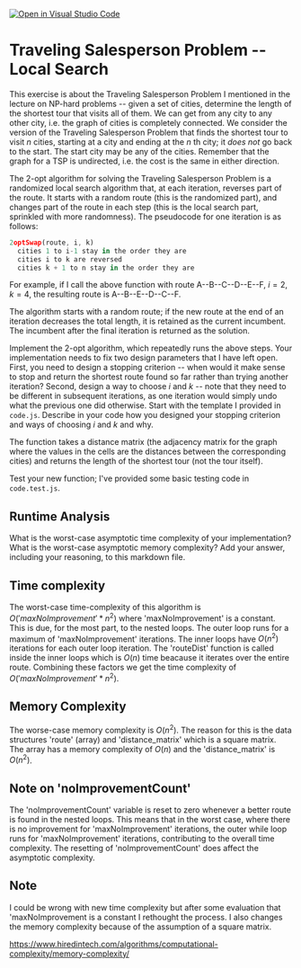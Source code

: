 [![Open in Visual Studio Code](https://classroom.github.com/assets/open-in-vscode-718a45dd9cf7e7f842a935f5ebbe5719a5e09af4491e668f4dbf3b35d5cca122.svg)](https://classroom.github.com/online_ide?assignment_repo_id=13163031&assignment_repo_type=AssignmentRepo)
# Traveling Salesperson Problem -- Local Search

This exercise is about the Traveling Salesperson Problem I mentioned in the
lecture on NP-hard problems -- given a set of cities, determine the length of
the shortest tour that visits all of them. We can get from any city to any other
city, i.e. the graph of cities is completely connected. We consider the version
of the Traveling Salesperson Problem that finds the shortest tour to visit $n$
cities, starting at a city and ending at the $n$ th city; it *does not* go
back to the start. The start city may be any of the cities. Remember that the
graph for a TSP is undirected, i.e. the cost is the same in either direction.

The 2-opt algorithm for solving the Traveling Salesperson Problem is a
randomized local search algorithm that, at each iteration, reverses part of the
route. It starts with a random route (this is the randomized part), and changes
part of the route in each step (this is the local search part, sprinkled with
more randomness). The pseudocode for one iteration is as follows:

```javascript
2optSwap(route, i, k)
  cities 1 to i-1 stay in the order they are
  cities i to k are reversed
  cities k + 1 to n stay in the order they are
```

For example, if I call the above function with route A--B--C--D--E--F, $i=2$,
$k=4$, the resulting route is A--B--E--D--C--F.

The algorithm starts with a random route; if the new route at the end of an
iteration decreases the total length, it is retained as the current incumbent.
The incumbent after the final iteration is returned as the solution.

Implement the 2-opt algorithm, which repeatedly runs the above steps. Your
implementation needs to fix two design parameters that I have left open. First,
you need to design a stopping criterion -- when would it make sense to stop and
return the shortest route found so far rather than trying another iteration?
Second, design a way to choose $i$ and $k$ -- note that they need to be
different in subsequent iterations, as one iteration would simply undo what
the previous one did otherwise. Start with the template I provided in `code.js`.
Describe in your code how you designed your stopping criterion and ways of
choosing $i$ and $k$ and why.

The function takes a distance matrix (the adjacency matrix for the graph where
the values in the cells are the distances between the corresponding cities) and
returns the length of the shortest tour (not the tour itself).

Test your new function; I've provided some basic testing code in `code.test.js`.

## Runtime Analysis

What is the worst-case asymptotic time complexity of your implementation? What
is the worst-case asymptotic memory complexity? Add your answer, including your
reasoning, to this markdown file.

## Time complexity

The worst-case time-complexity of this algorithm is $O('maxNoImprovement' * n^2)$ where 'maxNoImprovement' is a constant. This is due, for the most part, to the nested loops. The outer loop runs for a maximum of 'maxNoImprovement' iterations. The inner loops have $O(n^2)$ iterations for each outer loop iteration. The 'routeDist' function is called inside the inner loops which is $O(n)$ time beacause it iterates over the entire route. Combining these factors we get the time complexity of $O('maxNoImprovement' * n^2)$. 

## Memory Complexity

The worse-case memory complexity is $O(n^2)$. The reason for this is the data structures 'route' (array) and 'distance_matrix' which is a square matrix. The array has a memory complexity of $O(n)$ and the 'distance_matrix' is $O(n^2)$. 

## Note on 'noImprovementCount'

The 'noImprovementCount' variable is reset to zero whenever a better route is found in the nested loops. This means that in the worst case, where there is no improvement for 'maxNoImprovement' iterations, the outer while loop runs for 'maxNoImprovement' iterations, contributing to the overall time complexity. The resetting of 'noImprovementCount' does affect the asymptotic complexity.

## Note

I could be wrong with new time complexity but after some evaluation that 'maxNoImprovement is a constant I rethought the process. I also changes the memory complexity because of the assumption of a square matrix. 

https://www.hiredintech.com/algorithms/computational-complexity/memory-complexity/
